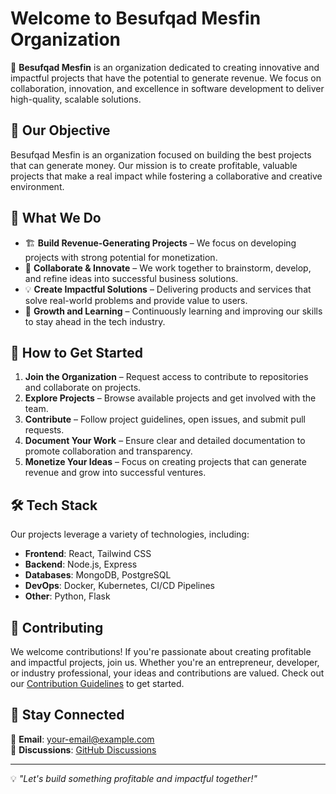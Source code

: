 # Welcome to Besufqad Mesfin Organization

🚀 **Besufqad Mesfin** is an organization dedicated to creating innovative and impactful projects that have the potential to generate revenue. We focus on collaboration, innovation, and excellence in software development to deliver high-quality, scalable solutions.

## 🎯 Our Objective
Besufqad Mesfin is an organization focused on building the best projects that can generate money. Our mission is to create profitable, valuable projects that make a real impact while fostering a collaborative and creative environment.

## 📂 What We Do
- 🏗️ **Build Revenue-Generating Projects** – We focus on developing projects with strong potential for monetization.
- 🤝 **Collaborate & Innovate** – We work together to brainstorm, develop, and refine ideas into successful business solutions.
- 💡 **Create Impactful Solutions** – Delivering products and services that solve real-world problems and provide value to users.
- 🌱 **Growth and Learning** – Continuously learning and improving our skills to stay ahead in the tech industry.

## 📌 How to Get Started
1. **Join the Organization** – Request access to contribute to repositories and collaborate on projects.
2. **Explore Projects** – Browse available projects and get involved with the team.
3. **Contribute** – Follow project guidelines, open issues, and submit pull requests.
4. **Document Your Work** – Ensure clear and detailed documentation to promote collaboration and transparency.
5. **Monetize Your Ideas** – Focus on creating projects that can generate revenue and grow into successful ventures.

## 🛠️ Tech Stack
Our projects leverage a variety of technologies, including:
- **Frontend**: React, Tailwind CSS
- **Backend**: Node.js, Express
- **Databases**: MongoDB, PostgreSQL
- **DevOps**: Docker, Kubernetes, CI/CD Pipelines
- **Other**: Python, Flask

## 🤝 Contributing
We welcome contributions! If you're passionate about creating profitable and impactful projects, join us. Whether you're an entrepreneur, developer, or industry professional, your ideas and contributions are valued. Check out our [Contribution Guidelines](#) to get started.

## 📢 Stay Connected
📧 **Email**: [your-email@example.com](mailto:tekahazi06@example.com)  
💬 **Discussions**: [GitHub Discussions](https://github.com/Besufqad-Mesfin/discussions)  

---

💡 *"Let's build something profitable and impactful together!"*

